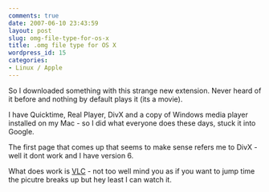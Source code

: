```yaml
---
comments: true
date: 2007-06-10 23:43:59
layout: post
slug: omg-file-type-for-os-x
title: .omg file type for OS X
wordpress_id: 15
categories:
- Linux / Apple
---
```


So I downloaded something with this strange new extension. Never heard of it before and nothing by default plays it (its a movie).

I have Quicktime, Real Player, DivX and a copy of Windows media player installed on my Mac - so I did what everyone does these days, stuck it into Google.

The first page that comes up that seems to make sense refers me to DivX - well it dont work and I have version 6.

What does work is [VLC](http://www.videolan.org/vlc/) - not too well mind you as if you want to jump time the picutre breaks up but hey least I can watch it.
